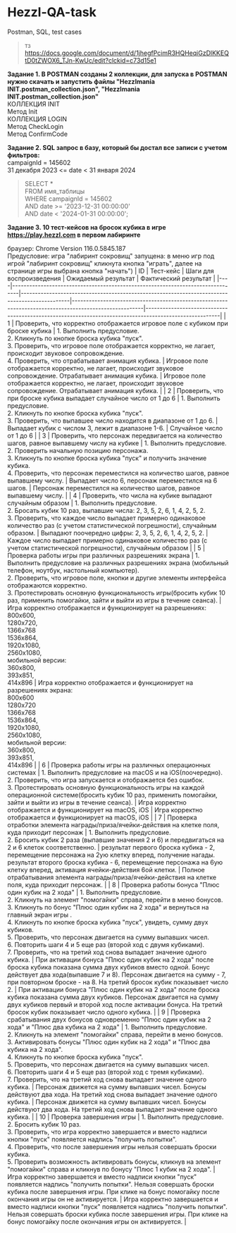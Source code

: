 # Hezzl-QA-task
Postman, SQL, test cases
>тз https://docs.google.com/document/d/1jhegfPcimR3HQHeqiGzDlKKEQtD0tZWOX6_TJn-KwUc/edit?clckid=c73d15e1

**Задание 1. В POSTMAN созданы 2 коллекции, для запуска в POSTMAN нужно скачать и запустить файлы "Hezzlmania INIT.postman_collection.json", "Hezzlmania INIT.postman_collection.json"**  
КОЛЛЕКЦИЯ INIT  
Метод Init  
КОЛЛЕКЦИЯ LOGIN  
Метод CheckLogin  
Метод ConfirmCode  

**Задание 2. SQL запрос в базу, который бы достал все записи с учетом фильтров:**  
campaignId = 145602  
31 декабря 2023 <=  date < 31 января 2024  
>SELECT *  
>FROM имя_таблицы  
>WHERE campaignId = 145602  
>AND date >= '2023-12-31 00:00:00'  
>AND date < '2024-01-31 00:00:00';  


**Задание 3. 10 тест-кейсов на бросок кубика в игре https://play.hezzl.com в первом лабиринте**

браузер:	Chrome Version 116.0.5845.187  
Предусловие: игра "лабиринт сокровищ" запущена: в меню игр под игрой "лабиринт сокровищ" кликнута кнопка "играть", далее на странице игры выбрана кнопка "начать")
| ID | Тест-кейс                                                                     | Шаги для воспроизведения                                                                     | Ожидаемый результат                                                                                   | Фактический результат                                                                                   |
|----|--------------------------------------------------------------------------------|-----------------------------------------------------------------------------------------------|-------------------------------------------------------------------------------------------------------|--------------------------------------------------------------------------------------------------------|
| 1  | Проверить, что корректно отображается игровое поле с кубиком при броске кубика | 1. Выполнить предусловие. <br> 2. Кликнуть по кнопке броска кубика "пуск". <br> 3. Проверить, что игровое поле отображается корректно, не лагает, происходит звуковое сопровождение. <br> 4. Проверить, что отрабатывает анимация кубика. | Игровое поле отображается корректно, не лагает, происходит звуковое сопровождение. Отрабатывает анимация кубика. | Игровое поле отображается корректно, не лагает, происходит звуковое сопровождение. Отрабатывает анимация кубика. |
| 2  | Проверить, что при броске кубика выпадает случайное число от 1 до 6            | 1. Выполнить предусловие. <br> 2. Кликнуть по кнопке броска кубика "пуск". <br> 3. Проверить, что выпавшее число находится в диапазоне от 1 до 6.               | Выпадает кубик с числом 3, лежит в диапазоне 1-6.                                                        | Случайное число от 1 до 6                                                                                |
| 3  | Проверить, что персонаж передвигается на количество шагов, равное выпавшему числу на кубике | 1. Выполнить предусловие. <br> 2. Проверить начальную позицию персонажа. <br> 3. Кликнуть по кнопке броска кубика "пуск" и получить значение кубика. <br> 4. Проверить, что персонаж переместился на количество шагов, равное выпавшему числу. | Выпадает число 6, персонаж переместился на 6 шагов.                                                    | Персонаж переместился на количество шагов, равное выпавшему числу.                                       |
| 4  | Проверить, что числа на кубике выпадают случайным образом                      | 1. Выполнить предусловие. <br> 2. Бросать кубик 10 раз, выпавшие числа: 2, 3, 5, 2, 6, 1, 4, 2, 5, 2. <br> 3. Проверить, что каждое число выпадает примерно одинаковое количество раз (с учетом статистической погрешности), случайным образом. | Выпадают поочередно цифры: 2, 3, 5, 2, 6, 1, 4, 2, 5, 2.                                                    | Каждое число выпадает примерно одинаковое количество раз (с учетом статистической погрешности), случайным образом |
| 5  | Проверка работы игры при различных разрешениях экрана                          | 1. Выполнить предусловие на различных разрешениях экрана (мобильный телефон, ноутбук, настольный компьютер). <br> 2. Проверить, что игровое поле, кнопки и другие элементы интерфейса отображаются корректно. <br> 3. Протестировать основную функциональность игры(бросить кубик 10 раз, применить помогайки, зайти и выйти из игры в течение сеанса). | Игра корректно отображается и функционирует на разрешениях: <br> 800x600, <br> 1280x720, <br> 1366x768 <br> 1536x864, <br> 1920x1080, <br> 2560x1080, <br> мобильной версии: <br> 360x800, <br> 393x851, <br> 414x896 | Игра корректно отображается и функционирует на разрешениях экрана: <br> 800x600 <br> 1280x720 <br> 1366x768 <br> 1536x864, <br> 1920x1080, <br> 2560x1080, <br> мобильной версии: <br> 360x800, <br> 393x851, <br> 414x896 |
| 6  | Проверка работы игры на различных операционных системах                       | 1. Выполнить предусловие на macOS и на iOS(поочередно). <br> 2. Проверить, что игра запускается и отображается без ошибок. <br> 3. Протестировать основную функциональность игры на каждой операционной системе(бросить кубик 10 раз, применить помогайки, зайти и выйти из игры в течение сеанса). | Игра корректно отображается и функционирует на macOS, iOS | Игра корректно отображается и функционирует на macOS, iOS |
| 7  | Проверка отработки элемента награды/приза/ячейки-действия на клетке поля, куда приходит персонаж               | 1. Выполнить предусловие. <br> 2. Бросить кубик 2 раза (выпавшие значения 2 и 6) и передвигаться на 2 и 6 клеток соответственно.                    | результат первого броска кубика - 2, перемещение персонажа на 2ую клетку вперед, получение нагады. результат второго броска кубика - 6, перемещение персонажа на 6ую клетку вперед, активация ячейки-действия 6ой клетки.            | Полное отрабатывания элемента награды/приза/ячейки-действия на клетке поля, куда приходит персонаж.          |
| 8  | Проверка работы бонуса "Плюс один кубик на 2 хода"                                                                | 1. Выполнить предусловие. <br> 2. Кликнуть на элемент "помогайки" справа, перейти в меню бонусов. <br> 3. Кликнуть по бонус "Плюс один кубик на 2 хода" и вернуться на главный экран игры . <br> 4. Кликнуть по кнопке броска кубика "пуск", увидеть, сумму двух кубиков. <br> 5. Проверить, что персонаж двигается на сумму выпавших чисел. <br> 6. Повторить шаги 4 и 5 еще раз (второй ход с двумя кубиками). <br> 7. Проверить, что на третий ход снова выпадает значение одного кубика. | При активации бонуса "Плюс один кубик на 2 хода" после броска кубика показана сумма двух кубиков вместо одной. Бонус действует два хода(выпавшие 7 и 8). Персонаж двигается на сумму - 7, при повторном броске - на 8. На третий бросок кубик показывает число 2. | При активации бонуса "Плюс один кубик на 2 хода" после броска кубика показана сумма двух кубиков. Персонаж двигается на сумму двух кубиков первый и второй ход после активации бонуса.
На третий бросок кубик показывает число одного кубика. |
| 9  | Проверка срабатывания двух бонусов одновременно "Плюс один кубик на 2 хода" и "Плюс два кубика на 2 хода"       | 1. Выполнить предусловие. <br> 2. Кликнуть на элемент "помогайки" справа, перейти в меню бонусов. <br> 3. Активировать бонусы "Плюс один кубик на 2 хода" и "Плюс два кубика на 2 хода". <br> 4. Кликнуть по кнопке броска кубика "пуск". <br> 5. Проверить, что персонаж двигается на сумму выпавших чисел. <br> 6. Повторить шаги 4 и 5 еще раз (второй ход с тремя кубиками). <br> 7. Проверить, что на третий ход снова выпадает значение одного кубика. | Персонаж движется на сумму выпавших чисел. Бонусы действуют два хода. На третий ход снова выпадает значение одного кубика. | Персонаж движется на сумму выпавших чисел. Бонусы действуют два хода. На третий ход снова выпадает значение одного кубика. |
| 10 | Проверка завершения игры                                                                                            | 1. Выполнить предусловие. <br> 2. Бросить кубик 10 раз. <br> 3. Проверить, что игра корректно завершается и вместо надписи кнопки "пуск" появляется надпись "получить попытки". <br> 4. Проверить, что после завершения игры нельзя совершать броски кубика. <br> 5. Проверить возможность активировать бонусы, кликнув на элемент "помогайки" справа и кликнув по бонусу "Плюс 1 кубик на 2 хода". | Игра корректно завершается и вместо надписи кнопки "пуск" появляется надпись "получить попытки". Нельзя совершать броски кубика после завершения игры. При клике на бонус помогайку после окончания игры он не активируется. | Игра корректно завершается и вместо надписи кнопки "пуск" появляется надпись "получить попытки". Нельзя совершать броски кубика после завершения игры. При клике на бонус помогайку после окончания игры он активируется. |


